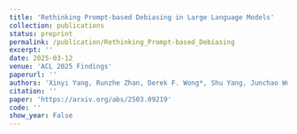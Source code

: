 ```yaml
---
title: 'Rethinking Prompt-based Debiasing in Large Language Models'
collection: publications
status: preprint
permalink: /publication/Rethinking_Prompt-based_Debiasing
excerpt: ''
date: 2025-03-12
venue: 'ACL 2025 Findings'
paperurl: ''
authors: 'Xinyi Yang, Runzhe Zhan, Derek F. Wong*, Shu Yang, Junchao Wu, Lidia S. Chao'
citation: ''
paper: 'https://arxiv.org/abs/2503.09219'
code: ''
show_year: False
---
```

